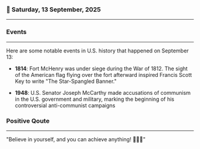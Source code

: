 ### 📅 Saturday, 13 September, 2025
------
### Events
------
Here are some notable events in U.S. history that happened on September 13:

- **1814**: Fort McHenry was under siege during the War of 1812. The sight of the American flag flying over the fort afterward inspired Francis Scott Key to write "The Star-Spangled Banner."
  
- **1948**: U.S. Senator Joseph McCarthy made accusations of communism in the U.S. government and military, marking the beginning of his controversial anti-communist campaigns
### Positive Qoute
------
"Believe in yourself, and you can achieve anything! 🌟✨💪"
